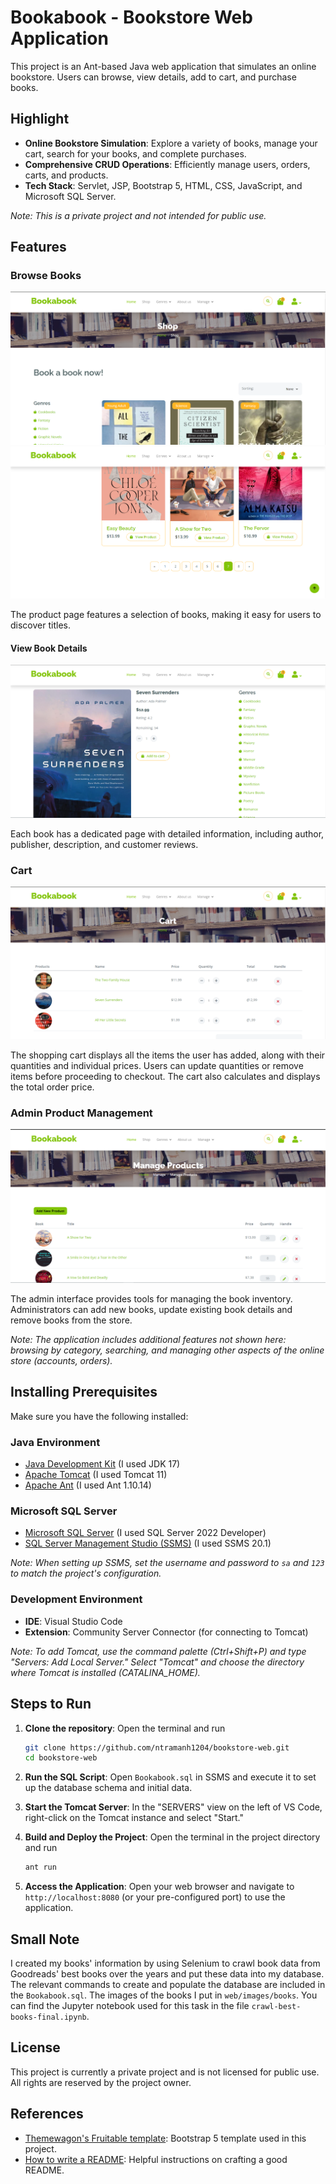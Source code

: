 # Bookabook - Bookstore Web Application

This project is an Ant-based Java web application that simulates an online bookstore. Users can browse, view details, add to cart, and purchase books.

## Highlight

- **Online Bookstore Simulation**: Explore a variety of books, manage your cart, search for your books, and complete purchases.
- **Comprehensive CRUD Operations**: Efficiently manage users, orders, carts, and products.
- **Tech Stack**: Servlet, JSP, Bootstrap 5, HTML, CSS, JavaScript, and Microsoft SQL Server.

*Note: This is a private project and not intended for public use.*

## Features

### Browse Books

![Homepage showcasing a selection of books](./feature-img/shop-1.png)
![Homepage showcasing a selection of books](./feature-img/shop-2.png)

The product page features a selection of books, making it easy for users to discover titles.

#### View Book Details

![Product details page with book information and reviews](feature-img/shop-detail.png)

Each book has a dedicated page with detailed information, including author, publisher, description, and customer reviews.

### Cart
![Cart page with items, showing quantity, name, and total](feature-img/cart.png)

The shopping cart displays all the items the user has added, along with their quantities and individual prices. Users can update quantities or remove items before proceeding to checkout. The cart also calculates and displays the total order price. 

### Admin Product Management

![Admin interface for managing book inventory](./feature-img/admin-manage.png)

The admin interface provides tools for managing the book inventory. Administrators can add new books, update existing book details and remove books from the store.

*Note: The application includes additional features not shown here: browsing by category, searching, and managing other aspects of the online store (accounts, orders).*

## Installing Prerequisites

Make sure you have the following installed:

### Java Environment

- [Java Development Kit](https://www.oracle.com/java/technologies/downloads) (I used JDK 17)
- [Apache Tomcat](https://tomcat.apache.org/download-11.cgi) (I used Tomcat 11)
- [Apache Ant](https://ant.apache.org/bindownload.cgi) (I used Ant 1.10.14)

### Microsoft SQL Server

- [Microsoft SQL Server](https://www.microsoft.com/en-us/sql-server/sql-server-downloads) (I used SQL Server 2022 Developer)
- [SQL Server Management Studio (SSMS)](https://learn.microsoft.com/en-us/sql/ssms/download-sql-server-management-studio-ssms) (I used SSMS 20.1)

*Note: When setting up SSMS, set the username and password to `sa` and `123` to match the project's configuration.*

### Development Environment

- **IDE**: Visual Studio Code
- **Extension**: Community Server Connector (for connecting to Tomcat)

*Note: To add Tomcat, use the command palette (Ctrl+Shift+P) and type "Servers: Add Local Server."
Select "Tomcat" and choose the directory where Tomcat is installed (CATALINA_HOME).*

## Steps to Run

1. **Clone the repository**: Open the terminal and run
   ```bash
   git clone https://github.com/ntramanh1204/bookstore-web.git
   cd bookstore-web
   ```

2. **Run the SQL Script**: 
   Open `Bookabook.sql` in SSMS and execute it to set up the database schema and initial data.

3. **Start the Tomcat Server**: 
   In the "SERVERS" view on the left of VS Code, right-click on the Tomcat instance and select "Start."

4. **Build and Deploy the Project**: 
   Open the terminal in the project directory and run
   ```bash
   ant run
   ```

5. **Access the Application**: 
   Open your web browser and navigate to `http://localhost:8080` (or your pre-configured port) to use the application.

## Small Note

I created my books' information by using Selenium to crawl book data from Goodreads' best books over the years and put these data into my database. The relevant commands to create and populate the database are included in the `Bookabook.sql`. The images of the books I put in `web/images/books`. You can find the Jupyter notebook used for this task in the file `crawl-best-books-final.ipynb`.


## License

This project is currently a private project and is not licensed for public use. All rights are reserved by the project owner.

## References

- [Themewagon's Fruitable template](https://themewagon.com/themes/fruitables-free/): Bootstrap 5 template used in this project.
- [How to write a README](https://github.com/banesullivan/README): Helpful instructions on crafting a good README.
